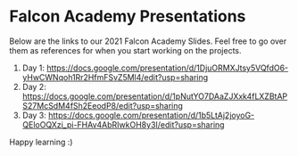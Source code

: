 # Falcon Academy Presentations
Below are the links to our 2021 Falcon Academy Slides. Feel free to go over them as references for when you start working on the projects.

1. Day 1: https://docs.google.com/presentation/d/1DjuORMXJtsy5VQfdO6-yHwCWNqoh1Rr2HfmFSvZ5Ml4/edit?usp=sharing
2. Day 2: https://docs.google.com/presentation/d/1pNutYO7DAaZJXxk4fLXZBtAPS27McSdM4fSh2EeodP8/edit?usp=sharing
3. Day 3: https://docs.google.com/presentation/d/1b5LtAj2joyoG-QEloOQXzi_pi-FHAv4AbRIwkOH8y3I/edit?usp=sharing

Happy learning :)
